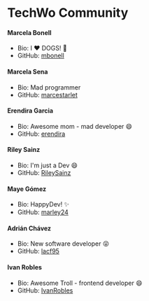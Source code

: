# TechWo Community

#### Marcela Bonell
- Bio: I :heart: DOGS! :dog:
- GitHub: [mbonell](https://github.com/mbonell)

#### Marcela Sena
- Bio: Mad programmer
- GitHub: [marcestarlet](https://github.com/marcestarlet)

#### Erendira Garcia
- Bio: Awesome mom - mad developer :smile:
- GitHub: [erendira](https://github.com/erendira)

#### Riley Sainz
- Bio: I'm just a Dev :smile:
- GitHub: [RileySainz](https://github.com/ohmsainz)

#### Maye Gómez
- Bio: HappyDev! :sparkles:
- GitHub: [marley24](https://github.com/marley24)

#### Adrián Chávez
- Bio: New software developer :stuck_out_tongue_closed_eyes:
- GitHub: [lacf95](https://github.com/lacf95)

#### Ivan Robles
- Bio: Awesome Troll - frontend developer :smile:
- GitHub: [IvanRobles](https://github.com/Sharmaz)
